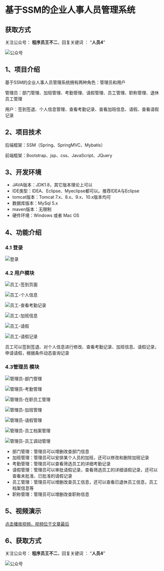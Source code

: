 # 基于SSM的企业人事人员管理系统

## 获取方式

关注公众号： **程序员王不二**，回复关键词  ： “**人员4**”   

![公众号](https://project-images-1256969109.cos.ap-chongqing.myqcloud.com/Typora-Images/202205281253739.png)

## 1、项目介绍

基于SSM的企业人事人员管理系统拥有两种角色：管理员和用户

管理员：部门管理、加班管理、考勤管理、请假管理、员工管理、职称管理、退休员工管理

用户：签到签退、个人信息管理、查看考勤记录、查看加班信息、请假、查看请假记录


## 2、项目技术

后端框架：SSM（Spring、SpringMVC、Mybatis）

前端框架：Bootstrap、jsp、css、JavaScript、JQuery

## 3、开发环境

- JAVA版本：JDK1.8，其它版本理论上可以
- IDE类型：IDEA、Eclipse、Myeclipse都可以。推荐IDEA与Eclipse
- tomcat版本：Tomcat 7.x、8.x、9.x、10.x版本均可
- 数据库版本：MySql 5.x
- maven版本：无限制
- 硬件环境：Windows 或者 Mac OS


## 4、功能介绍

### 4.1 登录

![登录](https://project-images-1256969109.cos.ap-chongqing.myqcloud.com/Typora-Images/202206071608264.jpg)

### 4.2 用户模块

![员工-签到页面](https://project-images-1256969109.cos.ap-chongqing.myqcloud.com/Typora-Images/202206071608910.jpg)

![员工-个人信息](https://project-images-1256969109.cos.ap-chongqing.myqcloud.com/Typora-Images/202206071608352.jpg)

![员工-查看考勤记录](https://project-images-1256969109.cos.ap-chongqing.myqcloud.com/Typora-Images/202206071608907.jpg)

![员工-加班信息](https://project-images-1256969109.cos.ap-chongqing.myqcloud.com/Typora-Images/202206071608136.jpg)

![员工-请假](https://project-images-1256969109.cos.ap-chongqing.myqcloud.com/Typora-Images/202206071608703.jpg)

![员工-请假记录](https://project-images-1256969109.cos.ap-chongqing.myqcloud.com/Typora-Images/202206071608757.jpg)

员工可以签到签退、对个人信息进行修改、查看考勤记录、加班信息、请假记录，申请请假，根据条件动态查询记录

### 4.3管理员 模块

![管理员-部门管理](https://project-images-1256969109.cos.ap-chongqing.myqcloud.com/Typora-Images/202206071609504.jpg)

![管理员-考勤管理](https://project-images-1256969109.cos.ap-chongqing.myqcloud.com/Typora-Images/202206071609686.jpg)

![管理员-在职员工管理](https://project-images-1256969109.cos.ap-chongqing.myqcloud.com/Typora-Images/202206071611513.jpg)

![管理员-加班管理](https://project-images-1256969109.cos.ap-chongqing.myqcloud.com/Typora-Images/202206071609494.jpg)

![管理员-请假管理](https://project-images-1256969109.cos.ap-chongqing.myqcloud.com/Typora-Images/202206071609956.jpg)

![管理员-员工档案管理](https://project-images-1256969109.cos.ap-chongqing.myqcloud.com/Typora-Images/202206071609770.jpg)

![管理员-员工调动管理](https://project-images-1256969109.cos.ap-chongqing.myqcloud.com/Typora-Images/202206071609832.jpg)

- 部门管理：管理员可以增删改查部门信息
- 加班管理：管理员可以安排某个人员的加班，还可以修改和删除加班记录
- 考勤管理：管理员可以查看筛选员工的详细考勤记录
- 请假管理：管理员可以审批请假记录，查看筛选员工的详细请假记录，还可以查看未批准、已批准的请假记录
- 员工管理：管理员可以增删改查员工信息，还可以查看已退休员工信息，员工档案信息等
- 职称管理：管理员可以增删改查职称信息

## 5、视频演示

[点击播放视频，视频位于文章最后](输入链接)

## 6、获取方式

关注公众号： **程序员王不二**，回复关键词  ： “**人员4**”   



![公众号](https://project-images-1256969109.cos.ap-chongqing.myqcloud.com/Typora-Images/202205281253739.png)

